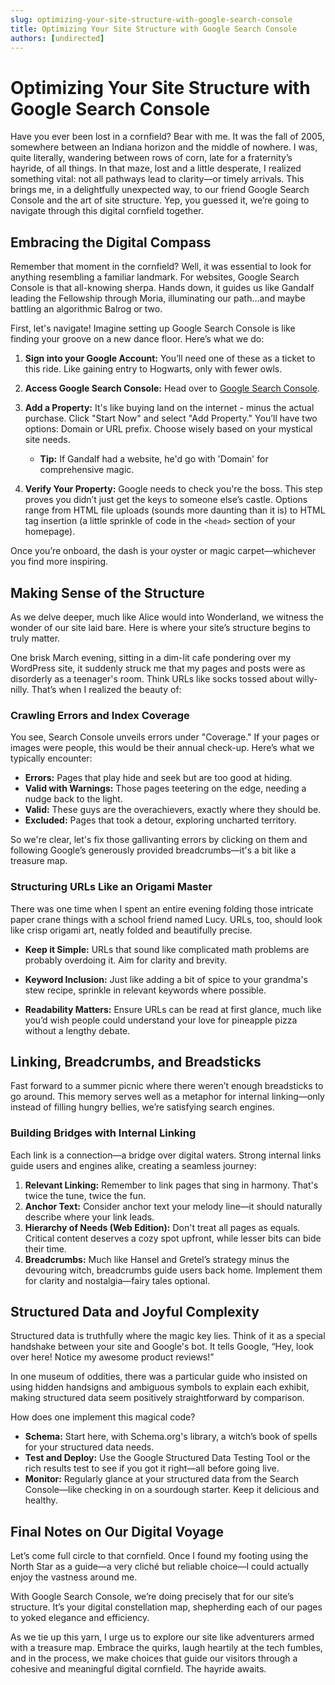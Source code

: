 ```yaml
---
slug: optimizing-your-site-structure-with-google-search-console
title: Optimizing Your Site Structure with Google Search Console
authors: [undirected]
---
```



# Optimizing Your Site Structure with Google Search Console

Have you ever been lost in a cornfield? Bear with me. It was the fall of 2005, somewhere between an Indiana horizon and the middle of nowhere. I was, quite literally, wandering between rows of corn, late for a fraternity’s hayride, of all things. In that maze, lost and a little desperate, I realized something vital: not all pathways lead to clarity—or timely arrivals. This brings me, in a delightfully unexpected way, to our friend Google Search Console and the art of site structure. Yep, you guessed it, we’re going to navigate through this digital cornfield together.

## Embracing the Digital Compass

Remember that moment in the cornfield? Well, it was essential to look for anything resembling a familiar landmark. For websites, Google Search Console is that all-knowing sherpa. Hands down, it guides us like Gandalf leading the Fellowship through Moria, illuminating our path...and maybe battling an algorithmic Balrog or two.

First, let's navigate! Imagine setting up Google Search Console is like finding your groove on a new dance floor. Here’s what we do:

1. **Sign into your Google Account:** You’ll need one of these as a ticket to this ride. Like gaining entry to Hogwarts, only with fewer owls.
2. **Access Google Search Console:** Head over to [Google Search Console](https://search.google.com/search-console/welcome).
3. **Add a Property:** It's like buying land on the internet - minus the actual purchase. Click "Start Now" and select "Add Property." You’ll have two options: Domain or URL prefix. Choose wisely based on your mystical site needs. 
    - **Tip:** If Gandalf had a website, he'd go with 'Domain' for comprehensive magic.

4. **Verify Your Property:** Google needs to check you're the boss. This step proves you didn’t just get the keys to someone else’s castle. Options range from HTML file uploads (sounds more daunting than it is) to HTML tag insertion (a little sprinkle of code in the `<head>` section of your homepage).

Once you’re onboard, the dash is your oyster or magic carpet—whichever you find more inspiring.

## Making Sense of the Structure

As we delve deeper, much like Alice would into Wonderland, we witness the wonder of our site laid bare. Here is where your site’s structure begins to truly matter.

One brisk March evening, sitting in a dim-lit cafe pondering over my WordPress site, it suddenly struck me that my pages and posts were as disorderly as a teenager's room. Think URLs like socks tossed about willy-nilly. That’s when I realized the beauty of:

### Crawling Errors and Index Coverage

You see, Search Console unveils errors under "Coverage." If your pages or images were people, this would be their annual check-up. Here’s what we typically encounter:

- **Errors:** Pages that play hide and seek but are too good at hiding.
- **Valid with Warnings:** Those pages teetering on the edge, needing a nudge back to the light.
- **Valid:** These guys are the overachievers, exactly where they should be.
- **Excluded:** Pages that took a detour, exploring uncharted territory.

So we're clear, let's fix those gallivanting errors by clicking on them and following Google’s generously provided breadcrumbs—it's a bit like a treasure map.

### Structuring URLs Like an Origami Master

There was one time when I spent an entire evening folding those intricate paper crane things with a school friend named Lucy. URLs, too, should look like crisp origami art, neatly folded and beautifully precise.

- **Keep it Simple:** URLs that sound like complicated math problems are probably overdoing it. Aim for clarity and brevity.
  
- **Keyword Inclusion:** Just like adding a bit of spice to your grandma's stew recipe, sprinkle in relevant keywords where possible.
  
- **Readability Matters:** Ensure URLs can be read at first glance, much like you’d wish people could understand your love for pineapple pizza without a lengthy debate.

## Linking, Breadcrumbs, and Breadsticks

Fast forward to a summer picnic where there weren’t enough breadsticks to go around. This memory serves well as a metaphor for internal linking—only instead of filling hungry bellies, we’re satisfying search engines. 

### Building Bridges with Internal Linking

Each link is a connection—a bridge over digital waters. Strong internal links guide users and engines alike, creating a seamless journey:

1. **Relevant Linking:** Remember to link pages that sing in harmony. That's twice the tune, twice the fun.
2. **Anchor Text:** Consider anchor text your melody line—it should naturally describe where your link leads.
3. **Hierarchy of Needs (Web Edition):** Don't treat all pages as equals. Critical content deserves a cozy spot upfront, while lesser bits can bide their time.
4. **Breadcrumbs:** Much like Hansel and Gretel’s strategy minus the devouring witch, breadcrumbs guide users back home. Implement them for clarity and nostalgia—fairy tales optional.

## Structured Data and Joyful Complexity

Structured data is truthfully where the magic key lies. Think of it as a special handshake between your site and Google's bot. It tells Google, “Hey, look over here! Notice my awesome product reviews!” 

In one museum of oddities, there was a particular guide who insisted on using hidden handsigns and ambiguous symbols to explain each exhibit, making structured data seem positively straightforward by comparison.

How does one implement this magical code?

- **Schema:** Start here, with Schema.org's library, a witch’s book of spells for your structured data needs. 
- **Test and Deploy:** Use the Google Structured Data Testing Tool or the rich results test to see if you got it right—all before going live.
- **Monitor:** Regularly glance at your structured data from the Search Console—like checking in on a sourdough starter. Keep it delicious and healthy.

## Final Notes on Our Digital Voyage

Let’s come full circle to that cornfield. Once I found my footing using the North Star as a guide—a very cliché but reliable choice—I could actually enjoy the vastness around me.

With Google Search Console, we’re doing precisely that for our site’s structure. It’s your digital constellation map, shepherding each of our pages to yoked elegance and efficiency.

As we tie up this yarn, I urge us to explore our site like adventurers armed with a treasure map. Embrace the quirks, laugh heartily at the tech fumbles, and in the process, we make choices that guide our visitors through a cohesive and meaningful digital cornfield. The hayride awaits.